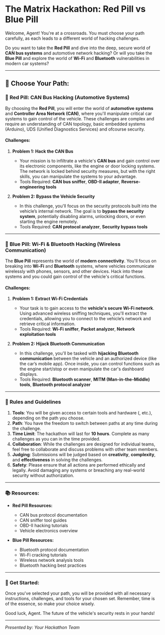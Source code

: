 # The Matrix Hackathon: Red Pill vs Blue Pill

Welcome, Agent! You're at a crossroads. You must choose your path carefully, as each leads to a different world of hacking challenges. 

Do you want to take the **Red Pill** and dive into the deep, secure world of **CAN bus systems** and automotive network hacking? Or will you take the **Blue Pill** and explore the world of **Wi-Fi** and **Bluetooth** vulnerabilities in modern car systems?

---
## 🤖 **Choose Your Path:**

### 🌹 **Red Pill: CAN Bus Hacking (Automotive Systems)**

By choosing the **Red Pill**, you will enter the world of **automotive systems** and **Controller Area Network (CAN)**, where you'll manipulate critical car systems to gain control of the vehicle. These challenges are complex and require an understanding of CAN topology, basic embedded systems (Arduino), UDS (Unified Diagnostics Services) and ofcourse security.

#### **Challenges:**

1. **Problem 1: Hack the CAN Bus**
   - Your mission is to infiltrate a vehicle's **CAN bus** and gain control over its electronic components, like the engine or door locking systems. The network is locked behind security measures, but with the right skills, you can manipulate the systems to your advantage.
   - Tools Required: **CAN bus sniffer**, **OBD-II adapter**, **Reverse-engineering tools**

2. **Problem 2: Bypass the Vehicle Security**
   - In this challenge, you'll focus on the security protocols built into the vehicle’s internal network. The goal is to **bypass the security system**, potentially disabling alarms, unlocking doors, or even starting the engine remotely.
   - Tools Required: **CAN protocol analyzer**, **Security bypass tools**

---

### 🔵 **Blue Pill: Wi-Fi & Bluetooth Hacking (Wireless Communication)**

The **Blue Pill** represents the world of **modern connectivity**. You'll focus on breaking into **Wi-Fi** and **Bluetooth** systems, where vehicles communicate wirelessly with phones, sensors, and other devices. Hack into these systems and you could gain control of the vehicle's critical functions.

#### **Challenges:**

1. **Problem 1: Extract Wi-Fi Credentials**
   - Your task is to gain access to the **vehicle's secure Wi-Fi network**. Using advanced wireless sniffing techniques, you'll extract the credentials, allowing you to connect to the vehicle’s network and retrieve critical information.
   - Tools Required: **Wi-Fi sniffer**, **Packet analyzer**, **Network exploitation tools**

2. **Problem 2: Hijack Bluetooth Communication**
   - In this challenge, you'll be tasked with **hijacking Bluetooth communication** between the vehicle and an authorized device (like the car’s mobile app). Once inside, you can control functions such as the engine start/stop or even manipulate the car's dashboard displays.
   - Tools Required: **Bluetooth scanner**, **MITM (Man-in-the-Middle) tools**, **Bluetooth protocol analyzer**

---

### 📢 **Rules and Guidelines**

1. **Tools**: You will be given access to certain tools and hardware (, etc.), depending on the path you choose.
2. **Path**: You have the freedom to switch between paths at any time during the challenge.
3. **Time Limit**: The hackathon will last for **10 hours**. Complete as many challenges as you can in the time provided.
3. **Collaboration**: While the challenges are designed for individual teams, feel free to collaborate and discuss problems with other team members.
4. **Judging**: Submissions will be judged based on **creativity**, **complexity**, and **effectiveness** in solving the challenges.
5. **Safety**: Please ensure that all actions are performed ethically and legally. Avoid damaging any systems or breaching any real-world security without authorization.

---

### 📚 **Resources:**

- **Red Pill Resources:**
   - CAN bus protocol documentation
   - CAN sniffer tool guides
   - OBD-II hacking tutorials
   - Vehicle electronics overview

- **Blue Pill Resources:**
   - Bluetooth protocol documentation
   - Wi-Fi cracking tutorials
   - Wireless network analysis tools
   - Bluetooth hacking best practices

---

### 🚀 **Get Started:**

Once you've selected your path, you will be provided with all necessary instructions, challenges, and tools for your chosen set. Remember, time is of the essence, so make your choice wisely.

Good luck, Agent. The future of the vehicle's security rests in your hands!

---

*Presented by: Your Hackathon Team*
